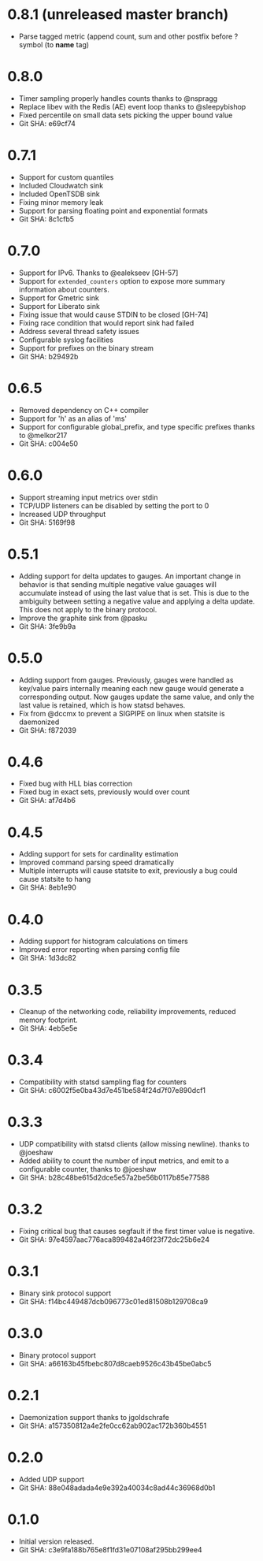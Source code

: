 # 0.8.1 (unreleased master branch)
* Parse tagged metric (append count, sum and other postfix before ? symbol (to __name__ tag)

# 0.8.0

* Timer sampling properly handles counts thanks to @nspragg
* Replace libev with the Redis (AE) event loop thanks to @sleepybishop
* Fixed percentile on small data sets picking the upper bound value
* Git SHA: e69cf74

# 0.7.1

* Support for custom quantiles
* Included Cloudwatch sink
* Included OpenTSDB sink
* Fixing minor memory leak
* Support for parsing floating point and exponential formats
* Git SHA: 8c1cfb5

# 0.7.0

* Support for IPv6. Thanks to @ealekseev [GH-57]
* Support for `extended_counters` option to expose more
  summary information about counters.
* Support for Gmetric sink
* Support for Liberato sink
* Fixing issue that would cause STDIN to be closed [GH-74]
* Fixing race condition that would report sink had failed
* Address several thread safety issues
* Configurable syslog facilities
* Support for prefixes on the binary stream
* Git SHA: b29492b

# 0.6.5

* Removed dependency on C++ compiler
* Support for 'h' as an alias of 'ms'
* Support for configurable global_prefix, and type specific
  prefixes thanks to @melkor217
* Git SHA: c004e50

# 0.6.0

* Support streaming input metrics over stdin
* TCP/UDP listeners can be disabled by setting the port to 0
* Increased UDP throughput
* Git SHA: 5169f98

# 0.5.1

* Adding support for delta updates to gauges. An important change in behavior
is that sending multiple negative value gauages will accumulate instead of
using the last value that is set. This is due to the ambiguity between setting
a negative value and applying a delta update. This does not apply to the
binary protocol.
* Improve the graphite sink from @pasku
* Git SHA: 3fe9b9a

# 0.5.0

 * Adding support from gauges. Previously, gauges were handled
 as key/value pairs internally meaning each new gauge would generate
 a corresponding output. Now gauges update the same value, and only the
 last value is retained, which is how statsd behaves.
 * Fix from @dccmx to prevent a SIGPIPE on linux when statsite is daemonized
 * Git SHA: f872039

# 0.4.6

 * Fixed bug with HLL bias correction
 * Fixed bug in exact sets, previously would over count
 * Git SHA: af7d4b6

# 0.4.5

 * Adding support for sets for cardinality estimation
 * Improved command parsing speed dramatically
 * Multiple interrupts will cause statsite to exit, previously
   a bug could cause statsite to hang
 * Git SHA: 8eb1e90

# 0.4.0

 * Adding support for histogram calculations on timers
 * Improved error reporting when parsing config file
 * Git SHA: 1d3dc82

# 0.3.5

 * Cleanup of the networking code, reliability improvements,
   reduced memory footprint.
 * Git SHA: 4eb5e5e

# 0.3.4

 * Compatibility with statsd sampling flag for counters
 * Git SHA: c6002f5e0ba43d7e451be584f24d7f07e890dcf1

# 0.3.3

 * UDP compatibility with statsd clients (allow missing newline).
 thanks to @joeshaw
 * Added ability to count the number of input metrics, and emit
 to a configurable counter, thanks to @joeshaw
 * Git SHA: b28c48be615d2dce5e57a2be56b0117b85e77588

# 0.3.2

 * Fixing critical bug that causes segfault if the first
 timer value is negative.
 * Git SHA: 97e4597aac776aca899482a46f23f72dc25b6e24

# 0.3.1

 * Binary sink protocol support
 * Git SHA: f14bc449487dcb096773c01ed81508b129708ca9

# 0.3.0

 * Binary protocol support
 * Git SHA: a66163b45fbebc807d8caeb9526c43b45be0abc5

# 0.2.1

 * Daemonization support thanks to jgoldschrafe
 * Git SHA: a157350812a4e2fe0cc62ab902ac172b360b4551

# 0.2.0

 * Added UDP support
 * Git SHA: 88e048adada4e9e392a40034c8ad44c36968d0b1

# 0.1.0

 * Initial version released.
 * Git SHA: c3e9fa188b765e8f1fd31e07108af295bb299ee4


